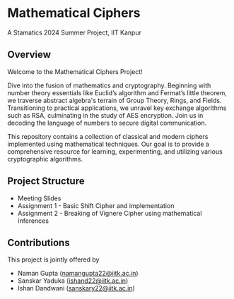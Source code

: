 # Mathematical Ciphers
A Stamatics 2024 Summer Project, IIT Kanpur

## Overview

Welcome to the Mathematical Ciphers Project!

Dive into the fusion of mathematics and cryptography. Beginning with number theory essentials like Euclid’s algorithm and Fermat’s little theorem, we traverse abstract algebra's terrain of Group Theory, Rings, and Fields. Transitioning to practical applications, we unravel key exchange algorithms such as RSA, culminating in the study of AES encryption. Join us in decoding the language of numbers to secure digital communication.

This repository contains a collection of classical and modern ciphers implemented using mathematical techniques. Our goal is to provide a comprehensive resource for learning, experimenting, and utilizing various cryptographic algorithms.

## Project Structure
- Meeting Slides
- Assignment 1 - Basic Shift Cipher and implementation
- Assignment 2 - Breaking of Vignere Cipher using mathematical inferences

## Contributions
This project is jointly offered by
  - Naman Gupta (namangupta22@iitk.ac.in)
  - Sanskar Yaduka (ishand22@iitk.ac.in)
  - Ishan Dandwani (sanskary22@iitk.ac.in)
